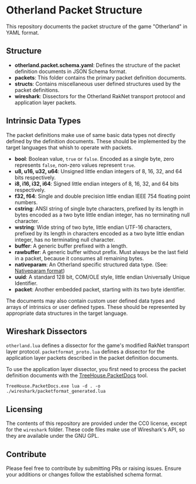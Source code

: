 # Otherland Packet Structure

This repository documents the packet structure of the game "Otherland" in YAML format.

## Structure
- **otherland.packet.schema.yaml**: Defines the structure of the packet definition documents in JSON Schema format.
- **packets**: This folder contains the primary packet definition documents.
- **structs**: Contains miscellaneous user defined structures used by the packet definitions.
- **wireshark**: Dissectors for the Otherland RakNet transport protocol and application layer packets.

## Intrinsic Data Types

The packet definitions make use of same basic data types not directly defined by the definition documents. These should be implemented by the target languages that whish to operate with packets.

- **bool**: Boolean value, `true` or `false`. Encoded as a single byte, zero represents `false`, non-zero values represent `true`.
- **u8, u16, u32, u64**: Unsigned little endian integers of 8, 16, 32, and 64 bits respectively.
- **i8, i16, i32, i64**: Signed little endian integers of 8, 16, 32, and 64 bits respectively.
- **f32, f64**: Single and double precision little endian IEEE 754 floating point numbers.
- **cstring**: ANSI string of single byte characters, prefixed by its length in bytes encoded as a two byte little endian integer, has no terminating null character.
- **wstring**: Wide string of two byte, little endian UTF-16 characters, prefixed by its length in characters encoded as a two byte little endian integer, has no terminating null character.
- **buffer**: A generic buffer prefixed with a length.
- **rawbuffer**: A generic buffer without prefix. Must always be the last field in a packet, because it consumes all remaining bytes.
- **nativeparam**: An Otherland specific structured data type. (See: [Nativeparam format](doc/nativeparam.md))
- **uuid**: A standard 128 bit, COM/OLE style, little endian Universally Unique Identifier.
- **packet**: Another embedded packet, starting with its two byte identifier.

The documents may also contain custom user defined data types and arrays of intrinsics or user defined types. These should be represented by appropriate data structures in the target language.

## Wireshark Dissectors

`otherland.lua` defines a dissector for the game's modified RakNet transport layer protocol. `packetformat_proto.lua` defines a dissector for the application layer packets described in the packet definition documents.

To use the application layer dissector, you first need to process the packet definition documents with the [TreeHouse.PacketDocs](https://github.com/DRKV333/TreeHouse) tool.

```
TreeHouse.PacketDocs.exe lua -d . -o ./wireshark/packetformat_generated.lua
```

## Licensing

The contents of this repository are provided under the CC0 license, except for the `wireshark` folder. These code files make use of Wireshark's API, so they are available under the GNU GPL.

## Contribute
Please feel free to contribute by submitting PRs or raising issues. Ensure your additions or changes follow the established schema format.